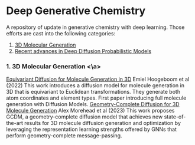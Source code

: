 # Deep Generative Chemistry 
A repository of update in generative chemistry with deep learning. Those efforts are cast into the following categories:

1. [3D Molecular Generation](#3DGen)  
2. [Recent advances in Deep Diffusion Probabilistic Models ](#diffusion)

### 1. 3D Molecular Generation <a name='3DGen'><\a>
  [Equivariant Diffusion for Molecule Generation in 3D](https://arxiv.org/pdf/2203.17003.pdf)
  Emiel Hoogeboom et al (2022)
  This work introduces a diffusion model for molecule generation in 3D that is equivariant to Euclidean transformations. They generate both atom coordinates and element types. First paper introducing full molecule generation with Diffusion Models.
  [Geometry-Complete Diffusion for 3D Molecule Generation](https://arxiv.org/pdf/2302.04313.pdf)
  Alex Morehead et al (2023)
  This work proposes GCDM, a geometry-complete diffusion model that achieves new state-of-the-art results for 3D molecule diffusion generation and optimization by leveraging the representation learning strengths offered by GNNs that perform geometry-complete message-passing.
